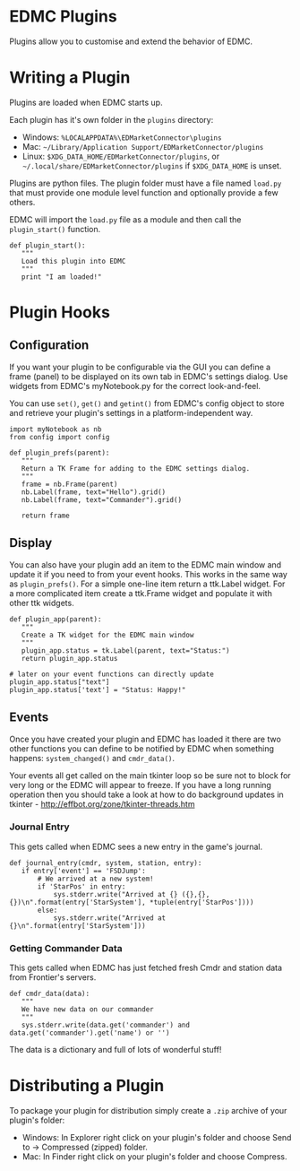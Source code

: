 # EDMC Plugins

Plugins allow you to customise and extend the behavior of EDMC.

# Writing a Plugin

Plugins are loaded when EDMC starts up.

Each plugin has it's own folder in the `plugins` directory:

* Windows: `%LOCALAPPDATA%\EDMarketConnector\plugins`
* Mac: `~/Library/Application Support/EDMarketConnector/plugins`
* Linux: `$XDG_DATA_HOME/EDMarketConnector/plugins`, or `~/.local/share/EDMarketConnector/plugins` if `$XDG_DATA_HOME` is unset.

Plugins are python files. The plugin folder must have a file named `load.py` that must provide one module level function and optionally provide a few others.

EDMC will import the `load.py` file as a module and then call the `plugin_start()` function.

```
def plugin_start():
   """
   Load this plugin into EDMC
   """
   print "I am loaded!"
```

# Plugin Hooks
## Configuration 

If you want your plugin to be configurable via the GUI you can define a frame (panel) to be displayed on its own tab in EDMC's settings dialog. Use widgets from EDMC's myNotebook.py for the correct look-and-feel.

You can use `set()`, `get()` and `getint()` from EDMC's config object to store and retrieve your plugin's settings in a platform-independent way.

```
import myNotebook as nb
from config import config

def plugin_prefs(parent):
   """
   Return a TK Frame for adding to the EDMC settings dialog.
   """
   frame = nb.Frame(parent)
   nb.Label(frame, text="Hello").grid()
   nb.Label(frame, text="Commander").grid()
   
   return frame
```

## Display

You can also have your plugin add an item to the EDMC main window and update it if you need to from your event hooks. This works in the same way as `plugin_prefs()`. For a simple one-line item return a ttk.Label widget. For a more complicated item create a ttk.Frame widget and populate it with other ttk widgets.

```
def plugin_app(parent):
   """
   Create a TK widget for the EDMC main window
   """
   plugin_app.status = tk.Label(parent, text="Status:")
   return plugin_app.status
   
# later on your event functions can directly update plugin_app.status["text"]
plugin_app.status['text'] = "Status: Happy!"
```

## Events

Once you have created your plugin and EDMC has loaded it there are two other functions you can define to be notified by EDMC when something happens: `system_changed()` and `cmdr_data()`.

Your events all get called on the main tkinter loop so be sure not to block for very long or the EDMC will appear to freeze. If you have a long running operation then you should take a look at how to do background updates in tkinter - http://effbot.org/zone/tkinter-threads.htm

### Journal Entry

This gets called when EDMC sees a new entry in the game's journal.

```
def journal_entry(cmdr, system, station, entry):
   if entry['event'] == 'FSDJump':
       # We arrived at a new system!
       if 'StarPos' in entry:
           sys.stderr.write("Arrived at {} ({},{},{})\n".format(entry['StarSystem'], *tuple(entry['StarPos'])))
       else:
           sys.stderr.write("Arrived at {}\n".format(entry['StarSystem']))
```

### Getting Commander Data

This gets called when EDMC has just fetched fresh Cmdr and station data from Frontier's servers.

```
def cmdr_data(data):
   """
   We have new data on our commander
   """
   sys.stderr.write(data.get('commander') and data.get('commander').get('name') or '')
```

The data is a dictionary and full of lots of wonderful stuff!

# Distributing a Plugin

To package your plugin for distribution simply create a `.zip` archive of your plugin's folder:

* Windows: In Explorer right click on your plugin's folder and choose Send to &rarr; Compressed (zipped) folder.
* Mac: In Finder right click on your plugin's folder and choose Compress.

